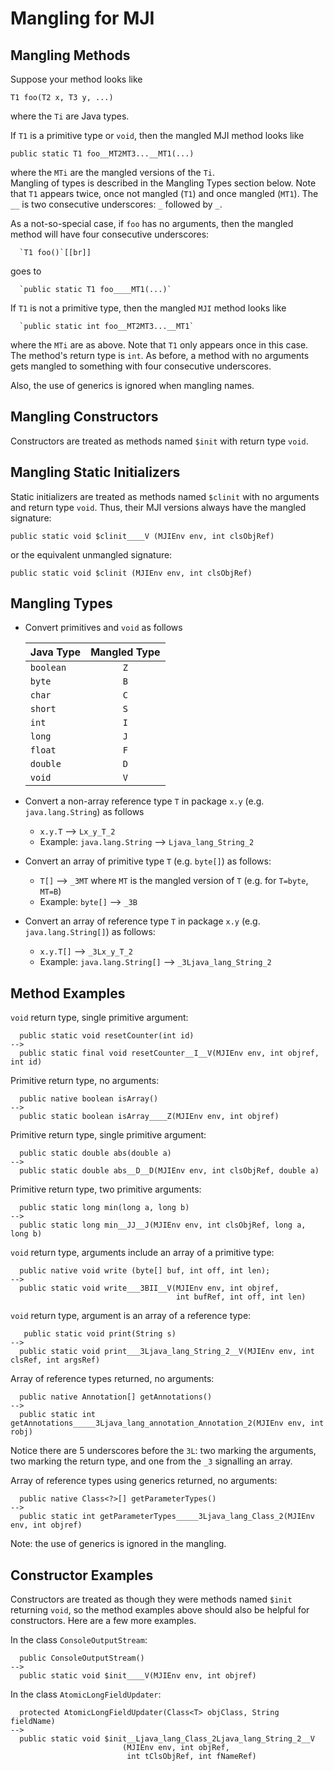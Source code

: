 # Mangling for MJI #
## Mangling Methods ##
Suppose your method looks like 

~~~~~~~~ {.java}
T1 foo(T2 x, T3 y, ...)
~~~~~~~~

where the `Ti` are Java types.

If `T1` is a primitive type or `void`, then the mangled MJI method looks
like

~~~~~~~~ {.java}
public static T1 foo__MT2MT3...__MT1(...)
~~~~~~~~

where the `MTi` are the mangled versions of the `Ti`.  
Mangling of types is described in the Mangling Types section below. 
Note that `T1` appears twice, once not mangled (`T1`) and once mangled
(`MT1`).  The `__` is two consecutive underscores: `_` followed by
`_`.

As a not-so-special case, if `foo` has no arguments, then the mangled method
will have four consecutive underscores:

~~~~~~~~ {.java}
  `T1 foo()`[[br]]
~~~~~~~~

goes to

~~~~~~~~ {.java}
  `public static T1 foo____MT1(...)`
~~~~~~~~

If `T1` is not a primitive type, then the mangled `MJI` method looks like 

~~~~~~~~ {.java}
  `public static int foo__MT2MT3...__MT1`
~~~~~~~~

where the `MTi` are as above.  Note that `T1` only appears once in this
case.  The method's return type is `int`.  As before, a method with no
arguments gets mangled to something with four consecutive underscores.

Also, the use of generics is ignored when mangling names.


## Mangling Constructors ##
Constructors are treated as methods named `$init` with return type `void`.


## Mangling Static Initializers ##
Static initializers are treated as methods named `$clinit` with no
arguments and return type `void`.  Thus, their MJI versions always
have the mangled signature:

~~~~~~~~ {.java}
public static void $clinit____V (MJIEnv env, int clsObjRef)
~~~~~~~~

or the equivalent unmangled signature:

~~~~~~~~ {.java}
public static void $clinit (MJIEnv env, int clsObjRef)
~~~~~~~~


## Mangling Types ##
  - Convert primitives and `void` as follows

    |Java Type|Mangled Type|
    | ------- |:---:|
    |`boolean`|`Z`|
    |`byte`   |`B`|
    |`char`   |`C`|
    |`short`  |`S`|
    |`int`    |`I`|
    |`long`   |`J`|
    |`float`  |`F`|
    |`double` |`D`|
    |`void`   |`V`|

  - Convert a non-array reference type `T` in package `x.y`
    (e.g. `java.lang.String`) as follows
    - `x.y.T`   --> `Lx_y_T_2`
    - Example: `java.lang.String` --> `Ljava_lang_String_2`

  - Convert an array of primitive type `T`
    (e.g. `byte[]`) as follows:
    - `T[]` --> `_3MT`  where `MT` is the mangled version of `T`
      (e.g. for `T=byte`, `MT=B`)
    - Example: `byte[]` --> `_3B`

  - Convert an array of reference type `T` in package `x.y`
    (e.g. `java.lang.String[]`) as follows:
    - `x.y.T[]` --> `_3Lx_y_T_2`
    - Example: `java.lang.String[]` --> `_3Ljava_lang_String_2`


## Method Examples ##

 `void` return type, single primitive argument:

~~~~~~~~ {.java}
  public static void resetCounter(int id)
-->
  public static final void resetCounter__I__V(MJIEnv env, int objref, int id)
~~~~~~~~

 Primitive return type, no arguments:

~~~~~~~~ {.java}
  public native boolean isArray()
-->
  public static boolean isArray____Z(MJIEnv env, int objref)
~~~~~~~~

 Primitive return type, single primitive argument:

~~~~~~~~ {.java}
  public static double abs(double a)
-->
  public static double abs__D__D(MJIEnv env, int clsObjRef, double a)
~~~~~~~~

 Primitive return type, two primitive arguments:

~~~~~~~~ {.java}
  public static long min(long a, long b)
--> 
  public static long min__JJ__J(MJIEnv env, int clsObjRef, long a, long b)
~~~~~~~~


 `void` return type, arguments include an array of a primitive type:

~~~~~~~~ {.java}
  public native void write (byte[] buf, int off, int len);
-->
  public static void write___3BII__V(MJIEnv env, int objref,
                                     int bufRef, int off, int len)
~~~~~~~~


 `void` return type, argument is an array of a reference type: 

~~~~~~~~ {.java}
   public static void print(String s)
-->
  public static void print___3Ljava_lang_String_2__V(MJIEnv env, int clsRef, int argsRef)
~~~~~~~~

 Array of reference types returned, no arguments: 
 
~~~~~~~~ {.java}
  public native Annotation[] getAnnotations()
-->
  public static int getAnnotations_____3Ljava_lang_annotation_Annotation_2(MJIEnv env, int robj)
~~~~~~~~
   Notice there are 5 underscores before the `3L`: two marking the
   arguments, two marking the return type, and one from the `_3`
   signalling an array.

 Array of reference types using generics returned, no arguments:

~~~~~~~~ {.java}
  public native Class<?>[] getParameterTypes()
-->
  public static int getParameterTypes_____3Ljava_lang_Class_2(MJIEnv env, int objref)
~~~~~~~~
    
Note: the use of generics is ignored in the mangling.



## Constructor Examples ##

Constructors are treated as though they were methods named `$init`
returning `void`, so the method examples above should also be helpful
for constructors.  Here are a few more examples.

In the class `ConsoleOutputStream`:

~~~~~~~~ {.java}
  public ConsoleOutputStream()
-->
  public static void $init____V(MJIEnv env, int objref)
~~~~~~~~

In the class `AtomicLongFieldUpdater`:

~~~~~~~~ {.java}
  protected AtomicLongFieldUpdater(Class<T> objClass, String fieldName)
-->
  public static void $init__Ljava_lang_Class_2Ljava_lang_String_2__V
                         (MJIEnv env, int objRef,
                          int tClsObjRef, int fNameRef)
~~~~~~~~

